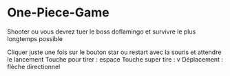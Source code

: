 # One-Piece-Game
Shooter ou vous devrez tuer le boss doflamingo et survivre le plus longtemps possible

Cliquer juste une fois sur le bouton star ou restart avec la souris et attendre le lancement
Touche pour tirer : espace
Touche super tire : v
Déplacement : flèche directionnel
